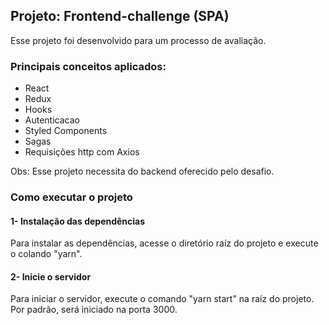## Projeto: Frontend-challenge (SPA)

Esse projeto foi desenvolvido para um processo de avaliação.

### Principais conceitos aplicados:
- React
- Redux
- Hooks
- Autenticacao
- Styled Components
- Sagas
- Requisições http com Axios

Obs: Esse projeto necessita do backend oferecido pelo desafio.

### Como executar o projeto

#### 1- Instalação das dependências
Para instalar as dependências, acesse o diretório raíz do projeto e execute o colando "yarn".


#### 2- Inicie o servidor
Para iniciar o servidor, execute o comando "yarn start" na raíz do projeto. Por padrão, será iniciado na porta 3000.

